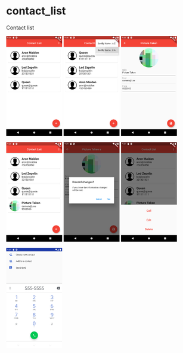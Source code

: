 # contact_list

Contact list

<img src="images/readme/01.png" width="150px"> <img src="images/readme/02.png" width="150px"> <img src="images/readme/03.png" width="150px"> 

<img src="images/readme/04.png" width="150px"> <img src="images/readme/05.png" width="150px"> <img src="images/readme/06.png" width="150px"> 

<img src="images/readme/07.png" width="150px">